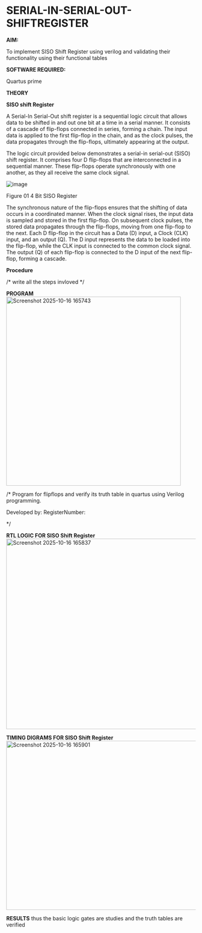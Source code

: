 # SERIAL-IN-SERIAL-OUT-SHIFTREGISTER

**AIM:**

To implement  SISO Shift Register using verilog and validating their functionality using their functional tables

**SOFTWARE REQUIRED:**

Quartus prime

**THEORY**

**SISO shift Register**

A Serial-In Serial-Out shift register is a sequential logic circuit that allows data to be shifted in and out one bit at a time in a serial manner. It consists of a cascade of flip-flops connected in series, forming a chain. The input data is applied to the first flip-flop in the chain, and as the clock pulses, the data propagates through the flip-flops, ultimately appearing at the output.

The logic circuit provided below demonstrates a serial-in serial-out (SISO) shift register. It comprises four D flip-flops that are interconnected in a sequential manner. These flip-flops operate synchronously with one another, as they all receive the same clock signal.

![image](https://github.com/naavaneetha/SERIAL-IN-SERIAL-OUT-SHIFTREGISTER/assets/154305477/e81c4072-37f9-46c6-8145-566764b74c3a)

Figure 01 4 Bit SISO Register

The synchronous nature of the flip-flops ensures that the shifting of data occurs in a coordinated manner. When the clock signal rises, the input data is sampled and stored in the first flip-flop. On subsequent clock pulses, the stored data propagates through the flip-flops, moving from one flip-flop to the next.
Each D flip-flop in the circuit has a Data (D) input, a Clock (CLK) input, and an output (Q). The D input represents the data to be loaded into the flip-flop, while the CLK input is connected to the common clock signal. The output (Q) of each flip-flop is connected to the D input of the next flip-flop, forming a cascade.

**Procedure**

/* write all the steps invloved */

**PROGRAM**
<img width="464" height="503" alt="Screenshot 2025-10-16 165743" src="https://github.com/user-attachments/assets/6344b775-e2b3-4bb0-9fa2-405829c216ec" />


/* Program for flipflops and verify its truth table in quartus using Verilog programming.

Developed by: RegisterNumber:

*/

**RTL LOGIC FOR SISO Shift Register**
<img width="872" height="507" alt="Screenshot 2025-10-16 165837" src="https://github.com/user-attachments/assets/07ccfded-7843-4008-a281-45a93b01f2e3" />


**TIMING DIGRAMS FOR SISO Shift Register**
<img width="803" height="450" alt="Screenshot 2025-10-16 165901" src="https://github.com/user-attachments/assets/fa5b9a48-0087-4eb3-b41b-0bf075c406ae" />



**RESULTS**
thus the basic logic gates are studies and the truth tables are verified
